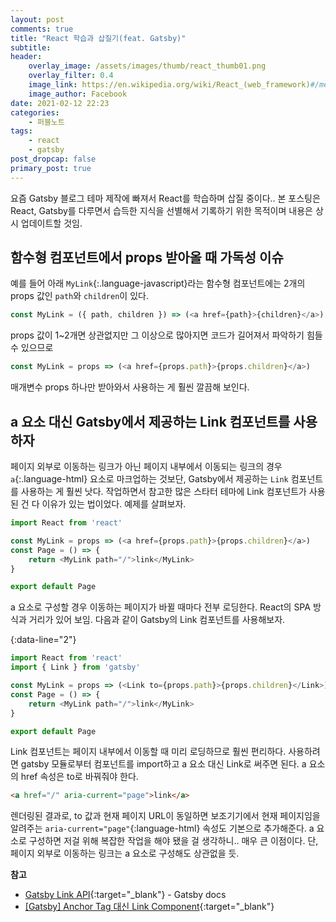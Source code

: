 ```yaml
---
layout: post
comments: true
title: "React 학습과 삽질기(feat. Gatsby)"
subtitle:
header:
    overlay_image: /assets/images/thumb/react_thumb01.png
    overlay_filter: 0.4
    image_link: https://en.wikipedia.org/wiki/React_(web_framework)#/media/File:React-icon.svg
    image_author: Facebook
date: 2021-02-12 22:23
categories:
    - 퍼블노트
tags:
    - react
    - gatsby
post_dropcap: false
primary_post: true
---
```


요즘 Gatsby 블로그 테마 제작에 빠져서 React를 학습하며 삽질 중이다.. 본 포스팅은 React, Gatsby를 다루면서 습득한 지식을 선별해서 기록하기 위한 목적이며 내용은 상시 업데이트할 것임.

## 함수형 컴포넌트에서 props 받아올 때 가독성 이슈

예를 들어 아래 ```MyLink```{:.language-javascript}라는 함수형 컴포넌트에는 2개의 props 값인 ```path```와 ```children```이 있다.

```javascript
const MyLink = ({ path, children }) => (<a href={path}>{children}</a>)
```

props 값이 1~2개면 상관없지만 그 이상으로 많아지면 코드가 길어져서 파악하기 힘들 수 있으므로

```javascript
const MyLink = props => (<a href={props.path}>{props.children}</a>)
```

매개변수 props 하나만 받아와서 사용하는 게 훨씬 깔끔해 보인다.

## a 요소 대신 Gatsby에서 제공하는 Link 컴포넌트를 사용하자

페이지 외부로 이동하는 링크가 아닌 페이지 내부에서 이동되는 링크의 경우 ```a```{:.language-html} 요소로 마크업하는 것보단, Gatsby에서 제공하는 ```Link``` 컴포넌트를 사용하는 게 훨씬 낫다. 작업하면서 참고한 많은 스타터 테마에 Link 컴포넌트가 사용된 건 다 이유가 있는 법이었다. 예제를 살펴보자.

```javascript
import React from 'react'

const MyLink = props => (<a href={props.path}>{props.children}</a>)
const Page = () => {
    return <MyLink path="/">link</MyLink>
}

export default Page
```

a 요소로 구성할 경우 이동하는 페이지가 바뀔 때마다 전부 로딩한다. React의 SPA 방식과 거리가 있어 보임. 다음과 같이 Gatsby의 Link 컴포넌트를 사용해보자.

{:data-line="2"}
```javascript
import React from 'react'
import { Link } from 'gatsby'

const MyLink = props => (<Link to={props.path}>{props.children}</Link>)
const Page = () => {
    return <MyLink path="/">link</MyLink>
}

export default Page
```

Link 컴포넌트는 페이지 내부에서 이동할 때 미리 로딩하므로 훨씬 편리하다. 사용하려면 gatsby 모듈로부터 컴포넌트를 import하고 a 요소 대신 Link로 써주면 된다. a 요소의 href 속성은 to로 바꿔줘야 한다.

```html
<a href="/" aria-current="page">link</a>
```

렌더링된 결과로, to 값과 현재 페이지 URL이 동일하면 보조기기에서 현재 페이지임을 알려주는 ```aria-current="page"```{:language-html} 속성도 기본으로 추가해준다. a 요소로 구성하면 저걸 위해 복잡한 작업을 해야 됐을 걸 생각하니.. 매우 큰 이점이다. 단, 페이지 외부로 이동하는 링크는 a 요소로 구성해도 상관없을 듯.

**참고**

- [Gatsby Link API](https://www.gatsbyjs.com/docs/reference/built-in-components/gatsby-link/){:target="_blank"} - Gatsby docs
- [[Gatsby] Anchor Tag 대신 Link Component](https://coding-groot.tistory.com/83){:target="_blank"}